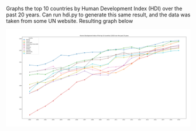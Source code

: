 Graphs the top 10 countries by Human Development Index (HDI) over the past 20 years. Can run hdi.py to generate this same result, and the data was taken from some UN website. Resulting graph below

![Top 10 HDI graph](Human_Development_Compared.png)